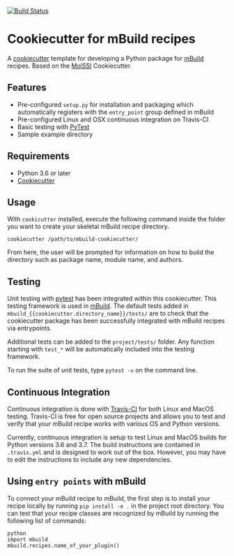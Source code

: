 [//]: # (Badges)
[![Build Status](https://travis-ci.com/rmatsum836/mbuild-cookiecutter.svg?branch=master)](https://travis-ci.com/rmatsum836/mbuild-cookiecutter)

# Cookiecutter for mBuild recipes

A [cookiecutter](https://github.com/audreyr/cookiecutter) template for developing a Python
package for [mBuild](https://github.com/mosdef-hub/mbuild) recipes.
Based on the [MolSSI](https://github.com/MolSSI/cookiecutter-cms)
Cookiecutter.

## Features

* Pre-configured `setup.py` for installation and packaging which automatically registers with the ``entry_point`` group defined in mBuild
* Pre-configured Linux and OSX continuous integration on Travis-CI
* Basic testing with [PyTest](https://docs.pytest.org/en/latest/)
* Sample example directory

## Requirements

* Python 3.6 or later
* [Cookiecutter](http://cookiecutter.readthedocs.io/en/latest/installation.html)

## Usage

With `cookicutter` installed, execute the following command inside the
folder you want to create your skeletal mBuild recipe directory.

```
cookiecutter /path/to/mbuild-cookiecutter/
```

From here, the user will be prompted for information on how to build
the directory such as package name, module name, and authors.

## Testing

Unit testing with [pytest](https://pytest.org) has been integrated
within this cookiecutter.  This testing framework is used 
in [mBuild](https://github.com/mosdef-hub/mbuild).  The default tests
added in `mbuild_{{cookiecutter.directory_name}}/tests/` are to check that the cookiecutter package
has been successfully integrated with mBuild recipes via entrypoints.  

Additional tests can be added to the `project/tests/` folder.  Any
function starting with `test_*` will be automatically included into
the testing framework.

To run the suite of unit tests, type `pytest -v` on the command line.

## Continuous Integration

Continuous integration is done with
[Travis-CI](https://travis-ci.org) for both Linux and MacOS testing.
Travis-CI is free for open source projects and allows you to test and
verify that your mBuild recipe works with various OS and Python
versions.

Currently, continuous integration is setup to test Linux and MacOS
builds for Python versions 3.6 and 3.7.  The build instructions are
contained in `.travis.yml` and is designed to work out of the box.
However, you may have to edit the instructions to include any new
dependencies.

## Using `entry points` with mBuild

To connect your mBuild recipe to mBuild, the first step is to install your recipe locally by running
`pip install -e .` in the project root directory.  You can test that your recipe classes are
recognized by mBuild by running the following list of commands:

```
python
import mbuild
mbuild.recipes.name_of_your_plugin()
```
